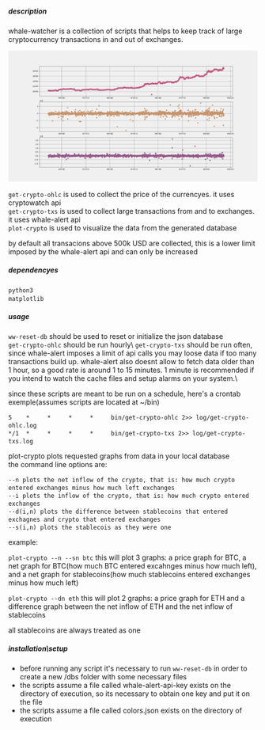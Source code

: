##### description

whale-watcher is a collection of scripts that helps to keep track of large cryptocurrency transactions in and out of exchanges.  

![alt text](https://github.com/Kurtzmusch/whale-watcher/blob/assets/btc-n-sn.png)

`get-crypto-ohlc` is used to collect the price of the currencyes. it uses cryptowatch api  
`get-crypto-txs` is used to collect large transactions from and to exchanges. it uses whale-alert api  
`plot-crypto` is used to visualize the data from the generated database  

by default all transacions above 500k USD are collected, this is a lower limit imposed by the whale-alert api and can only be increased

##### dependencyes

`python3`  
`matplotlib`

##### usage
`ww-reset-db` should be used to reset or initialize the json database\
`get-crypto-ohlc` should be run hourly\ 
`get-crypto-txs` should be run often, since whale-alert imposes a limit of api calls you may loose data if too many transactions build up. whale-alert also doesnt allow to fetch data older than 1 hour, so a good rate is around 1 to 15 minutes. 1 minute is recommended if you intend to watch the cache files and setup alarms on your system.\

since these scripts are meant to be run on a schedule, here's a crontab exemple(assumes scripts are located at ~/bin)
```
5    *     *     *     *     bin/get-crypto-ohlc 2>> log/get-crypto-ohlc.log
*/1  *     *     *     *     bin/get-crypto-txs 2>> log/get-crypto-txs.log
```

plot-crypto plots requested graphs from data in your local database\
the command line options are:

```lang-none
--n plots the net inflow of the crypto, that is: how much crypto entered exchanges minus how much left exchanges  
--i plots the inflow of the crypto, that is: how much crypto entered exchanges  
--d(i,n) plots the difference between stablecoins that entered exchagnes and crypto that entered exchanges  
--s(i,n) plots the stablecois as they were one
```

example:

`plot-crypto --n --sn btc`
this will plot 3 graphs: a price graph for BTC, a net graph for BTC(how much BTC entered excahnges minus how much left), and a net graph for stablecoins(how much stablecoins entered exchanges minus how much left)

`plot-crypto --dn eth`
this will plot 2 graphs: a price graph for ETH and a difference graph between the net inflow of ETH and the net inflow of stablecoins

all stablecoins are always treated as one

##### installation\setup
- before running any script it's necessary to run `ww-reset-db` in order to create a new /dbs folder with some necessary files
- the scripts assume a file called whale-alert-api-key exists on the directory of execution, so its necessary to obtain one key and put it on the file
- the scripts assume a file called colors.json exists on the directory of execution


